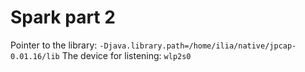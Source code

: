 # Spark part 2

Pointer to the library: ```-Djava.library.path=/home/ilia/native/jpcap-0.01.16/lib```
The device for listening: ```wlp2s0```
